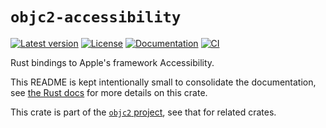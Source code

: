 # `objc2-accessibility`

[![Latest version](https://badgen.net/crates/v/objc2-accessibility)](https://crates.io/crates/objc2-accessibility)
[![License](https://badgen.net/badge/license/MIT/blue)](../LICENSE.txt)
[![Documentation](https://docs.rs/objc2-accessibility/badge.svg)](https://docs.rs/objc2-accessibility/)
[![CI](https://github.com/madsmtm/objc2/actions/workflows/ci.yml/badge.svg)](https://github.com/madsmtm/objc2/actions/workflows/ci.yml)

Rust bindings to Apple's framework Accessibility.

This README is kept intentionally small to consolidate the documentation, see
[the Rust docs](https://docs.rs/objc2-accessibility/) for more details on this crate.

This crate is part of the [`objc2` project](https://github.com/madsmtm/objc2),
see that for related crates.
